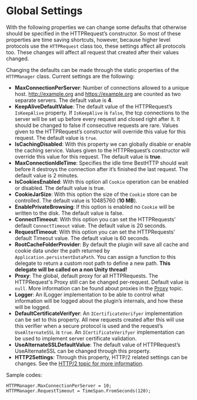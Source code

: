 # Global Settings
With the following properties we can change some defaults that otherwise should be specified in the HTTPRequest’s constructor. So most of these properties are time saving shortcuts, however, because higher level protocols use the `HTTPRequest` class too, these settings affect all protocols too.
These changes will affect all request that created after their values changed.

Changing the defaults can be made through the static properties of the `HTTPManager` class. Current settings are the following:

- **MaxConnectionPerServer**: Number of connections allowed to a unique host. <http://example.org> and <https://example.org> are counted as two separate servers. The default value is **4**.
- **KeepAliveDefaultValue**: The default value of the HTTPRequest’s `IsKeepAlive` property. If `IsKeepAlive` is `false`, the tcp connections to the server will be set up before every request and closed right after it. It should be changed to false if consecutive requests are rare. Values given to the HTTPRequest’s constructor will override this value for this request. The default value is `true`.
- **IsCachingDisabled**: With this property we can globally disable or enable the caching service. Values given to the HTTPRequest’s constructor will override this value for this request. The default value is **true**.
- **MaxConnectionIdleTime**: Specifies the idle time BestHTTP should wait before it destroys the connection after it’s finished the last request. The default value is 2 minutes.
- **IsCookiesEnabled**: With this option all `Cookie` operation can be enabled or disabled. The default value is true.
- **CookieJarSize**: With this option the size of the `Cookie` store can be controlled. The default value is 10485760 (**10 MB**).
- **EnablePrivateBrowsing**: If this option is enabled no `Cookie` will be written to the disk. The default value is false. 
- **ConnectTimeout**: With this option you can set the HTTPRequests’ default `ConnectTimeout` value. The default value is 20 seconds.
- **RequestTimeout**: With this option you can set the HTTPRequests’ default Timeout value. The default value is 60 seconds.
- **RootCacheFolderProvider**: By default the plugin will save all cache and cookie data under the path returned by `Application.persistentDataPath`. You can assign a function to this delegate to return a custom root path to define a new path. **This delegate will be called on a non Unity thread!**
- **Proxy**: The global, default proxy for all HTTPRequests. The HTTPRequest's Proxy still can be changed per-request. Default value is `null`. More information can be found about proxies in the [Proxy](Proxy.md) topic.
- **Logger**: An ILogger implementation to be able to control what information will be logged about the plugin’s internals, and how these will be logged.
- **DefaultCertificateVerifyer**: An `ICertificateVerifyer` implementation can be set to this property. All new requests created after this will use this verifier when a secure protocol is used and the request’s `UseAlternateSSL` is `true`. An `ICertificateVerifyer` implementation can be used to implement server certificate validation.
- **UseAlternateSSLDefaultValue**: The default value of HTTPRequest’s UseAlternateSSL can be changed through this property.
- **HTTP2Settings**: Through this property, HTTP/2 related settings can be changes. See the [HTTP/2 topic for more information](HTTP2.md#settings).

Sample codes:

```language-csharp
HTTPManager.MaxConnectionPerServer = 10;
HTTPManager.RequestTimeout = TimeSpan.FromSeconds(120);
```
